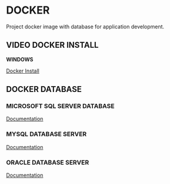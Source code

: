 # DOCKER

Project docker image with database for application development.


## VIDEO DOCKER INSTALL

**WINDOWS**

[Docker Install](https://youtu.be/W2xWEt_r7nw)


## DOCKER DATABASE

### MICROSOFT SQL SERVER DATABASE

[Documentation](./mssql_container/README.md)


### MYSQL DATABASE SERVER

[Documentation](./mysql_container/README.md)

### ORACLE DATABASE SERVER

[Documentation](./oracle_container/README.md)
